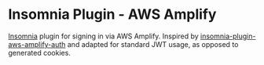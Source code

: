 # Insomnia Plugin - AWS Amplify

[Insomnia](https://insomnia.rest) plugin for signing in via AWS Amplify. Inspired by [insomnia-plugin-aws-amplify-auth](https://github.com/mbise1993/insomnia-plugin-aws-amplify-auth) and adapted for standard JWT usage, as opposed to generated cookies.
